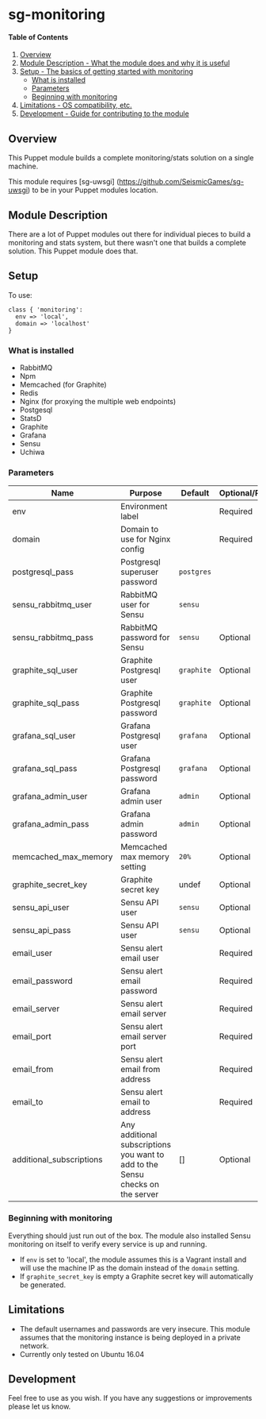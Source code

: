 # sg-monitoring

#### Table of Contents

1. [Overview](#overview)
2. [Module Description - What the module does and why it is useful](#module-description)
3. [Setup - The basics of getting started with monitoring](#setup)
    * [What is installed](#what-is-installed)
    * [Parameters](#parameters)
    * [Beginning with monitoring](#beginning-with-monitoring)
5. [Limitations - OS compatibility, etc.](#limitations)
6. [Development - Guide for contributing to the module](#development)

## Overview

This Puppet module builds a complete monitoring/stats solution on a single machine.

This module requires [sg-uwsgi] (https://github.com/SeismicGames/sg-uwsgi) to be in
your Puppet modules location.

## Module Description

There are a lot of Puppet modules out there for individual pieces to build a 
monitoring and stats system, but there wasn't one that builds a complete solution.
This Puppet module does that. 

## Setup

To use:

```
class { 'monitoring':
  env => 'local', 
  domain => 'localhost' 
}
```

### What is installed

* RabbitMQ
* Npm
* Memcached (for Graphite)
* Redis
* Nginx (for proxying the multiple web endpoints) 
* Postgesql
* StatsD
* Graphite
* Grafana
* Sensu
* Uchiwa

### Parameters

| Name | Purpose | Default | Optional/Required |
| --- | --- | --- | --- |
| env                      | Environment label | | Required |
| domain                   | Domain to use for Nginx config | | Required |
| postgresql_pass          | Postgresql superuser password | `postgres` | |
| sensu_rabbitmq_user      | RabbitMQ user for Sensu | `sensu` | |
| sensu_rabbitmq_pass      | RabbitMQ password for Sensu | `sensu`    | Optional |
| graphite_sql_user        | Graphite Postgresql user | `graphite` | Optional |
| graphite_sql_pass        | Graphite Postgresql password | `graphite` | Optional |
| grafana_sql_user         | Grafana Postgresql user | `grafana`  | Optional |
| grafana_sql_pass         | Grafana Postgresql password | `grafana`  | Optional |
| grafana_admin_user       | Grafana admin user | `admin`    | Optional |
| grafana_admin_pass       | Grafana admin password | `admin`    | Optional |
| memcached_max_memory     | Memcached max memory setting | `20%`      | Optional |
| graphite_secret_key      | Graphite secret key | undef      | Optional |
| sensu_api_user           | Sensu API user | `sensu`    | Optional |
| sensu_api_pass           | Sensu API user | `sensu`    | Optional |
| email_user               | Sensu alert email user | | Required |
| email_password           | Sensu alert email password | | Required |
| email_server             | Sensu alert email server | | Required |
| email_port               | Sensu alert email server port | | Required |
| email_from               | Sensu alert email from address | | Required |
| email_to                 | Sensu alert email to address | | Required |
| additional_subscriptions | Any additional subscriptions you want to add to the Sensu checks on the server | [] | Optional |
 
### Beginning with monitoring

Everything should just run out of the box. The module also installed Sensu 
monitoring on itself to verify every service is up and running.

* If `env` is set to 'local', the module assumes this is a Vagrant install and will
use the machine IP as the domain instead of the `domain` setting.
* If `graphite_secret_key` is empty a Graphite secret key will automatically be 
generated. 

## Limitations

* The default usernames and passwords are very insecure. This module assumes that 
the monitoring instance is being deployed in a private network.
* Currently only tested on Ubuntu 16.04

## Development

Feel free to use as you wish. If you have any suggestions or improvements please let
us know. 